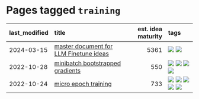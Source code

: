 # Pages tagged `training`

|last_modified|title|est. idea maturity|tags
|:---|:---|---:|:---|
|2024-03-15|[master document for LLM Finetune ideas](../llm_finetunes.md)|5361|[![](https://img.shields.io/badge/tag-experimentaiton-7064e0)](../tags/experimentaiton.md) [![](https://img.shields.io/badge/tag-training-6819c6)](../tags/training.md)|
|2022-10-28|[minibatch bootstrapped gradients](../minibatch-bootstrapped-gradients.md)|550|[![](https://img.shields.io/badge/tag-experimental-a68128)](../tags/experimental.md) [![](https://img.shields.io/badge/tag-optimization-7a219d)](../tags/optimization.md) [![](https://img.shields.io/badge/tag-training-6819c6)](../tags/training.md) [![](https://img.shields.io/badge/tag-wip-29349d)](../tags/wip.md)|
|2022-10-24|[micro epoch training](../micro-epoch.md)|733|[![](https://img.shields.io/badge/tag-augmentation-926797)](../tags/augmentation.md) [![](https://img.shields.io/badge/tag-dataset-96bcc)](../tags/dataset.md) [![](https://img.shields.io/badge/tag-heuristics-e2ec85)](../tags/heuristics.md) [![](https://img.shields.io/badge/tag-tooling-683f3)](../tags/tooling.md) [![](https://img.shields.io/badge/tag-training-6819c6)](../tags/training.md)|